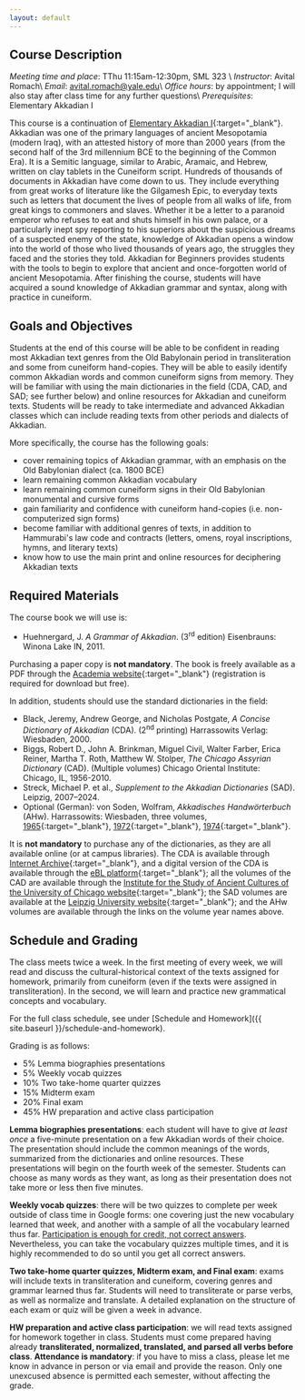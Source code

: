 ```yaml
---
layout: default
---
```


## Course Description

*Meeting time and place*: TThu 11:15am-12:30pm, SML 323 \\
*Instructor*: Avital Romach\\
*Email*: avital.romach@yale.edu\\
*Office hours*: by appointment; I will also stay after class time for any further questions\\
*Prerequisites*: Elementary Akkadian I 

This course is a continuation of [Elementary Akkadian I](https://aromach.github.io/AKKD110-AKKD500/){:target="_blank"}. Akkadian was one of the primary languages of ancient Mesopotamia (modern Iraq), with an attested history of more than 2000 years (from the second half of the 3rd millennium BCE to the beginning of the Common Era). It is a Semitic language, similar to Arabic, Aramaic, and Hebrew, written on clay tablets in the Cuneiform script. Hundreds of thousands of documents in Akkadian have come down to us. They include everything from great works of literature like the Gilgamesh Epic, to everyday texts such as letters that document the lives of people from all walks of life, from great kings to commoners and slaves. Whether it be a letter to a paranoid emperor who refuses to eat and shuts himself in his own palace, or a particularly inept spy reporting to his superiors about the suspicious dreams of a suspected enemy of the state, knowledge of Akkadian opens a window into the world of those who lived thousands of years ago, the struggles they faced and the stories they told. Akkadian for Beginners provides students with the tools to begin to explore that ancient and once-forgotten world of ancient Mesopotamia. After finishing the course, students will have acquired a sound knowledge of Akkadian grammar and syntax, along with practice in cuneiform.

## Goals and Objectives

Students at the end of this course will be able to be confident in reading most Akkadian text genres from the Old Babylonain period in transliteration and some from cuneiform hand-copies. They will be able to easily identify common Akkadian words and common cuneiform signs from memory. They will be familiar with using the main dictionaries in the field (CDA, CAD, and SAD; see further below) and online resources for Akkadian and cuneiform texts. Students will be ready to take intermediate and advanced Akkadian classes which can include reading texts from other periods and dialects of Akkadian.

More specifically, the course has the following goals:
- cover remaining topics of Akkadian grammar, with an emphasis on the Old Babylonian dialect (ca. 1800 BCE)
- learn remaining common Akkadian vocabulary
- learn remaining common cuneiform signs in their Old Babylonian monumental and cursive forms
- gain familiarity and confidence with cuneiform hand-copies (i.e. non-computerized sign forms)
- become familiar with additional genres of texts, in addition to Hammurabi's law code and contracts (letters, omens, royal inscriptions, hymns, and literary texts)
- know how to use the main print and online resources for deciphering Akkadian texts

## Required Materials

The course book we will use is:

- Huehnergard, J. *A Grammar of Akkadian*. (3<sup>rd</sup> edition) Eisenbrauns: Winona Lake IN, 2011.

Purchasing a paper copy is **not mandatory**. The book is freely available as a PDF through the [Academia website](https://www.academia.edu/234695/2011_A_Grammar_of_Akkadian_3rd_edition){:target="_blank"} (registration is required for download but free).

In addition, students should use the standard dictionaries in the field:

- Black, Jeremy, Andrew George, and Nicholas Postgate, *A Concise Dictionary of Akkadian* (CDA). (2<sup>nd</sup> printing) Harrassowits Verlag: Wiesbaden, 2000.
- Biggs, Robert D., John A. Brinkman, Miguel Civil, Walter Farber, Erica Reiner, Martha T. Roth, Matthew W. Stolper, *The Chicago Assyrian Dictionary* (CAD). (Multiple volumes) Chicago Oriental Institute: Chicago, IL, 1956-2010.
- Streck, Michael P. et al., *Supplement to the Akkadian Dictionaries* (SAD). Leipzig, 2007–2024.
- Optional (German): von Soden, Wolfram, *Akkadisches Handwörterbuch* (AHw). Harrassowits: Wiesbaden, three volumes, [1965](https://drive.google.com/file/d/1ITsTxjKv8XAEK2UFyW3fbQNnXDPzPZnI/view?usp=sharing){:target="_blank"}, [1972](https://drive.google.com/file/d/1OBe1ZaRRje-qqYekRxFuyLupB-vxUkg2/view?usp=sharing){:target="_blank"}, [1974](https://drive.google.com/file/d/1zgnGl5GTMnGrRlRfjT9uPwn8gkVaSBVZ/view?usp=sharing){:target="_blank"}.

It is **not mandatory** to purchase any of the dictionaries, as they are all available online (or at campus libraries). The CDA is available through [Internet Archive](https://archive.org/details/AConsiceDictionaryAkkadian/mode/2up){:target="_blank"}, and a digital version of the CDA is available through the [eBL platform](https://www.ebl.lmu.de/dictionary){:target="_blank"}; all the volumes of the CAD are available through the [Institute for the Study of Ancient Cultures of the University of Chicago website](https://isac.uchicago.edu/research/publications/chicago-assyrian-dictionary){:target="_blank"}; the SAD volumes are available at the [Leipzig University website](https://www.gkr.uni-leipzig.de/en/draft/altorientalisches-institut/forschung/supplement-to-the-akkadian-dictionaries){:target="_blank"}; and the AHw volumes are available through the links on the volume year names above.

## Schedule and Grading

The class meets twice a week. In the first meeting of every week, we will read and discuss the cultural-historical context of the texts assigned for homework, primarily from cuneiform (even if the texts were assigned in transliteration). In the second, we will learn and practice new grammatical concepts and vocabulary.

For the full class schedule, see under [Schedule and Homework]({{ site.baseurl }}/schedule-and-homework).

Grading is as follows:

- 5% Lemma biographies presentations
- 5% Weekly vocab quizzes
- 10% Two take-home quarter quizzes
- 15% Midterm exam
- 20% Final exam
- 45% HW preparation and active class participation

**Lemma biographies presentations**: each student will have to give *at least once* a five-minute presentation on a few Akkadian words of their choice. The presentation should include the common meanings of the words, summarized from the dictionaries and online resources. These presentations will begin on the fourth week of the semester. Students can choose as many words as they want, as long as their presentation does not take more or less then five minutes.

**Weekly vocab quizzes**: there will be two quizzes to complete per week outside of class time in Google forms: one covering just the new vocabulary learned that week, and another with a sample of all the vocabulary learned thus far. <u>Participation is enough for credit, not correct answers</u>. Nevertheless, you can take the vocabulary quizzes multiple times, and it is highly recommended to do so until you get all correct answers.

**Two take-home quarter quizzes, Midterm exam, and Final exam**: exams will include texts in transliteration and cuneiform, covering genres and grammar learned thus far. Students will need to transliterate or parse verbs, as well as normalize and translate. A detailed explanation on the structure of each exam or quiz will be given a week in advance.

**HW preparation and active class participation**: we will read texts assigned for homework together in class. Students must come prepared having already **transliterated, normalized, translated, and parsed all verbs before class**. **Attendance is mandatory**: if you have to miss a class, please let me know in advance in person or via email and provide the reason. Only one unexcused absence is permitted each semester, without affecting the grade.
